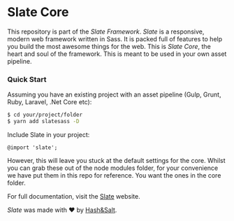 # Slate Core

This repository is part of the _Slate Framework_. _Slate_ is a responsive, modern web framework written in Sass. It is packed full of features to help you build the most awesome things for the web. This is _Slate Core_, the heart and soul of the framework. This is meant to be used in your own asset pipeline.

### Quick Start

Assuming you have an existing project with an asset pipeline (Gulp, Grunt, Ruby, Laravel, .Net Core etc):

```sh
$ cd your/project/folder
$ yarn add slatesass -D
```
Include Slate in your project:

```
@import 'slate';
```
However, this will leave you stuck at the default settings for the core. Whilst you can grab these out of the node modules folder, for your convenience we have put them in this repo for reference. You want the ones in the core folder.

For full documentation, visit the [Slate](https://www.slateengine.com) website.

_Slate_ was made with ♥ by [Hash&Salt](https://www.hashandsalt.com).

